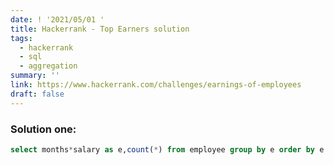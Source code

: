 ```yaml
---
date: ! '2021/05/01 '
title: Hackerrank - Top Earners solution
tags:
  - hackerrank
  - sql
  - aggregation
summary: ''
link: https://www.hackerrank.com/challenges/earnings-of-employees
draft: false
---
```


### Solution one:

```sql
select months*salary as e,count(*) from employee group by e order by e desc limit 1;
```
